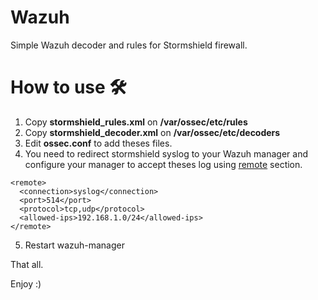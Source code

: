 # Wazuh
Simple Wazuh decoder and rules for Stormshield firewall.

# How to use 🛠️
1) Copy **stormshield_rules.xml** on **/var/ossec/etc/rules**
2) Copy **stormshield_decoder.xml** on **/var/ossec/etc/decoders**
3) Edit **ossec.conf** to add theses files.
4) You need to redirect stormshield syslog to your Wazuh manager and configure your manager to accept theses log using [remote](https://documentation.wazuh.com/current/user-manual/reference/ossec-conf/remote.html) section.
```
<remote>
  <connection>syslog</connection>
  <port>514</port>
  <protocol>tcp,udp</protocol>
  <allowed-ips>192.168.1.0/24</allowed-ips>
</remote>
```
5) Restart wazuh-manager

That all.

Enjoy :)
